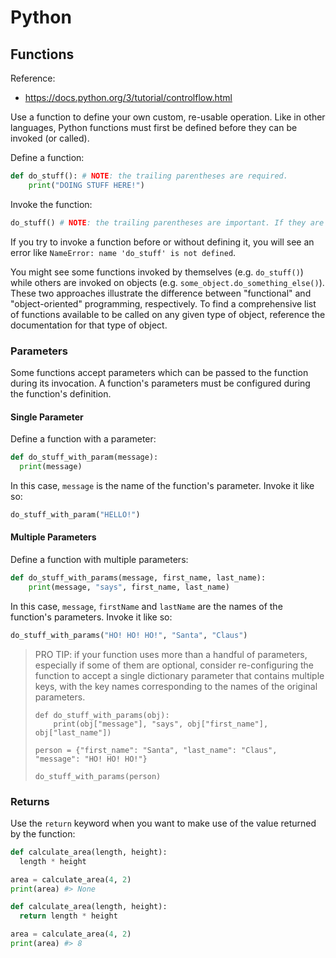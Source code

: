# Python

## Functions

Reference:

  + https://docs.python.org/3/tutorial/controlflow.html

Use a function to define your own custom, re-usable operation. Like in other languages, Python functions must first be defined before they can be invoked (or called).

Define a function:

```python
def do_stuff(): # NOTE: the trailing parentheses are required.
    print("DOING STUFF HERE!")
```

Invoke the function:

```python
do_stuff() # NOTE: the trailing parentheses are important. If they are omitted, the function will accessed but not be invoked.
```

If you try to invoke a function before or without defining it, you will see an error like `NameError: name 'do_stuff' is not defined`.

You might see some functions invoked by themselves (e.g. `do_stuff()`) while others are invoked on objects (e.g. `some_object.do_something_else()`). These two approaches illustrate the difference between "functional" and "object-oriented" programming, respectively. To find a comprehensive list of functions available to be called on any given type of object, reference the documentation for that type of object.

### Parameters

Some functions accept parameters which can be passed to the function during its invocation. A function's parameters must be configured during the function's definition.

#### Single Parameter

Define a function with a parameter:

```python
def do_stuff_with_param(message):
  print(message)
```

In this case, `message` is the name of the function's parameter. Invoke it like so:

```python
do_stuff_with_param("HELLO!")
```

#### Multiple Parameters

Define a function with multiple parameters:

```python
def do_stuff_with_params(message, first_name, last_name):
    print(message, "says", first_name, last_name)
```

In this case, `message`, `firstName` and `lastName` are the names of the function's parameters. Invoke it like so:

```python
do_stuff_with_params("HO! HO! HO!", "Santa", "Claus")
```

> PRO TIP: if your function uses more than a handful of parameters, especially if some of them are optional, consider re-configuring the function to accept a single dictionary parameter that contains multiple keys, with the key names corresponding to the names of the original parameters.
>
>     def do_stuff_with_params(obj):
>         print(obj["message"], "says", obj["first_name"], obj["last_name"])
>
>     person = {"first_name": "Santa", "last_name": "Claus", "message": "HO! HO! HO!"}
>
>     do_stuff_with_params(person)
>


### Returns

Use the `return` keyword when you want to make use of the value returned by the function:

```python
def calculate_area(length, height):
  length * height

area = calculate_area(4, 2)
print(area) #> None
```

```python
def calculate_area(length, height):
  return length * height

area = calculate_area(4, 2)
print(area) #> 8
```
